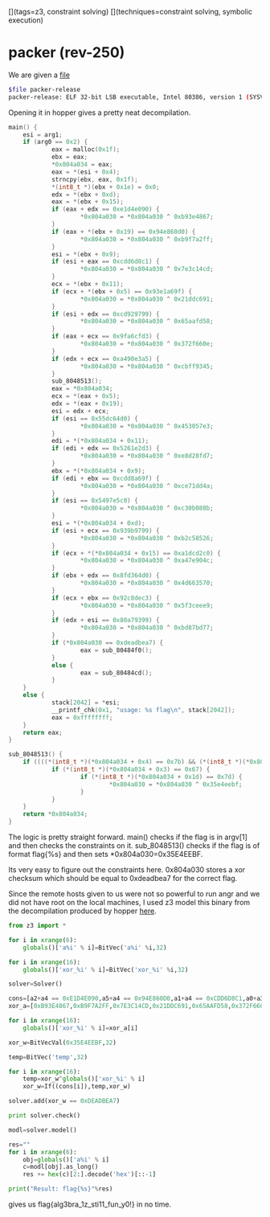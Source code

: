 [](ctf=csaw-finals-2016)
[](type=reverse)
[](tags=z3, constraint solving)
[](tools=z3)
[](techniques=constraint solving, symbolic execution)

# packer (rev-250)

We are given a [file](../packer-release)

```bash
$file packer-release
packer-release: ELF 32-bit LSB executable, Intel 80386, version 1 (SYSV), dynamically linked, interpreter /lib/ld-linux.so.2, for GNU/Linux 2.6.24, BuildID[sha1]=30e7a8e386f33bb6bdf8a7701d7169584f9db7a9, stripped
```
Opening it in hopper gives a pretty neat decompilation.

```c
main() {
    esi = arg1;
    if (arg0 == 0x2) {
            eax = malloc(0x1f);
            ebx = eax;
            *0x804a034 = eax;
            eax = *(esi + 0x4);
            strncpy(ebx, eax, 0x1f);
            *(int8_t *)(ebx + 0x1e) = 0x0;
            edx = *(ebx + 0xd);
            eax = *(ebx + 0x15);
            if (eax + edx == 0xe1d4e090) {
                    *0x804a030 = *0x804a030 ^ 0xb93e4867;
            }
            if (eax + *(ebx + 0x19) == 0x94e860d0) {
                    *0x804a030 = *0x804a030 ^ 0xb9f7a2ff;
            }
            esi = *(ebx + 0x9);
            if (esi + eax == 0xcdd6d8c1) {
                    *0x804a030 = *0x804a030 ^ 0x7e3c14cd;
            }
            ecx = *(ebx + 0x11);
            if (ecx + *(ebx + 0x5) == 0x93e1a69f) {
                    *0x804a030 = *0x804a030 ^ 0x21ddc691;
            }
            if (esi + edx == 0xcd929799) {
                    *0x804a030 = *0x804a030 ^ 0x65aafd58;
            }
            if (eax + ecx == 0x9fa6cfd3) {
                    *0x804a030 = *0x804a030 ^ 0x372f660e;
            }
            if (edx + ecx == 0xa490e3a5) {
                    *0x804a030 = *0x804a030 ^ 0xcbff9345;
            }
            sub_8048513();
            eax = *0x804a034;
            ecx = *(eax + 0x5);
            edx = *(eax + 0x19);
            esi = edx + ecx;
            if (esi == 0x55dc64d0) {
                    *0x804a030 = *0x804a030 ^ 0x453057e3;
            }
            edi = *(*0x804a034 + 0x11);
            if (edi + edx == 0x5261e2d3) {
                    *0x804a030 = *0x804a030 ^ 0xe8d28fd7;
            }
            ebx = *(*0x804a034 + 0x9);
            if (edi + ebx == 0xcdd8a69f) {
                    *0x804a030 = *0x804a030 ^ 0xce71dd4a;
            }
            if (esi == 0x5497e5c0) {
                    *0x804a030 = *0x804a030 ^ 0xc30b088b;
            }
            esi = *(*0x804a034 + 0xd);
            if (esi + ecx == 0x939b9799) {
                    *0x804a030 = *0x804a030 ^ 0xb2c58526;
            }
            if (ecx + *(*0x804a034 + 0x15) == 0xa1dcd2c0) {
                    *0x804a030 = *0x804a030 ^ 0xa47e904c;
            }
            if (ebx + edx == 0x8fd364d0) {
                    *0x804a030 = *0x804a030 ^ 0x4d663570;
            }
            if (ecx + ebx == 0x92c8dec3) {
                    *0x804a030 = *0x804a030 ^ 0x5f3ceee9;
            }
            if (edx + esi == 0x80a79399) {
                    *0x804a030 = *0x804a030 ^ 0xbd87bd77;
            }
            if (*0x804a030 == 0xdeadbea7) {
                    eax = sub_80484f0();
            }
            else {
                    eax = sub_80484cd();
            }
    }
    else {
            stack[2042] = *esi;
            __printf_chk(0x1, "usage: %s flag\n", stack[2042]);
            eax = 0xffffffff;
    }
    return eax;
}

sub_8048513() {
    if ((((*(int8_t *)(*0x804a034 + 0x4) == 0x7b) && (*(int8_t *)(*0x804a034 + 0x2) == 0x61)) && (*(int8_t *)(*0x804a034 + 0x1) == 0x6c)) && (*(int8_t *)*0x804a034 == 0x66)) {
            if (*(int8_t *)(*0x804a034 + 0x3) == 0x67) {
                    if (*(int8_t *)(*0x804a034 + 0x1d) == 0x7d) {
                            *0x804a030 = *0x804a030 ^ 0x35e4eebf;
                    }
            }
    }
    return *0x804a034;
}
```

The logic is pretty straight forward. main() checks if the flag is in argv[1] and then checks the constraints on it. sub_8048513() checks if the flag is of format flag{%s} and then sets *0x804a030=0x35E4EEBF.

Its very easy to figure out the constraints here. 0x804a030 stores a xor checksum which should be equal to 0xdeadbea7 for the correct flag.

Since the remote hosts given to us were not so powerful to run angr and we did not have root on the local machines, I used z3 model this binary from the decompilation produced by hopper [here](rev250.py).

```python
from z3 import *

for i in xrange(6):
	globals()['a%i' % i]=BitVec('a%i' %i,32)

for i in xrange(16):
	globals()['xor_%i' % i]=BitVec('xor_%i' %i,32)

solver=Solver()

cons=[a2+a4 == 0xE1D4E090,a5+a4 == 0x94E860D0,a1+a4 == 0xCDD6D8C1,a0+a3 == 0x93E1A69F,a1+a2 == 0xCD929799,a3+a4 == 0x9FA6CFD3,a2+a3 == 0xA490E3A5,a0+a5 == 1440507088,a5+a3 == 1382146771,a1+a3 == 0xCDD8A69F,a0+a5 == 1419240896,a0+a2 == 0x939B9799,a4+a0 == 0xA1DCD2C0,a1+a5 == 0x8FD364D0,a1+a0 == 0x92C8DEC3,a2+a5 == 0x80A79399]
xor_a=[0xB93E4867,0xB9F7A2FF,0x7E3C14CD,0x21DDC691,0x65AAFD58,0x372F660E,0xCBFF9345,0x453057E3,0xE8D28FD7,0xCE71DD4A,0xC30B088B,0xB2C58526,0xA47E904C,0x4D663570,0x5F3CEEE9,0xBD87BD77]

for i in xrange(16):
	globals()['xor_%i' % i]=xor_a[i]

xor_w=BitVecVal(0x35E4EEBF,32)

temp=BitVec('temp',32)

for i in xrange(16):
	temp=xor_w^globals()['xor_%i' % i]
	xor_w=If((cons[i]),temp,xor_w)

solver.add(xor_w == 0xDEADBEA7)

print solver.check()

modl=solver.model()

res=""
for i in xrange(6):
    obj=globals()['a%i' % i]
    c=modl[obj].as_long()
    res += hex(c)[2:].decode('hex')[::-1]

print("Result: flag{%s}"%res)
```

gives us flag{alg3bra_1z_sti11_fun_y0!} in no time.
